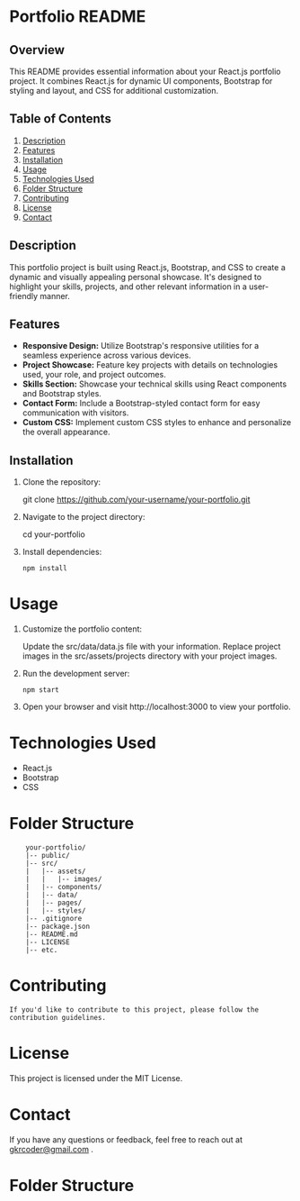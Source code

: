 # Portfolio README

## Overview

This README provides essential information about your React.js portfolio project. It combines React.js for dynamic UI components, Bootstrap for styling and layout, and CSS for additional customization.

## Table of Contents


1. [Description](#description)
2. [Features](#features)
3. [Installation](#installation)
4. [Usage](#usage)
5. [Technologies Used](#technologies-used)
6. [Folder Structure](#folder-structure)
7. [Contributing](#contributing)
8. [License](#license)
9. [Contact](#contact)

## Description

This portfolio project is built using React.js, Bootstrap, and CSS to create a dynamic and visually appealing personal showcase. It's designed to highlight your skills, projects, and other relevant information in a user-friendly manner.

## Features

- **Responsive Design:** Utilize Bootstrap's responsive utilities for a seamless experience across various devices.
- **Project Showcase:** Feature key projects with details on technologies used, your role, and project outcomes.
- **Skills Section:** Showcase your technical skills using React components and Bootstrap styles.
- **Contact Form:** Include a Bootstrap-styled contact form for easy communication with visitors.
- **Custom CSS:** Implement custom CSS styles to enhance and personalize the overall appearance.

## Installation

1. Clone the repository:

     git clone https://github.com/your-username/your-portfolio.git

2. Navigate to the project directory:

     cd your-portfolio

3. Install dependencies:

       npm install

# Usage
  1. Customize the portfolio content:

        Update the src/data/data.js file with your information.
        Replace project images in the src/assets/projects directory with your project images.

 2.  Run the development server:


         npm start

 3. Open your browser and visit http://localhost:3000 to view your portfolio.

 # Technologies Used
   * React.js
   * Bootstrap
   * CSS

# Folder Structure
    
        your-portfolio/
        |-- public/
        |-- src/
        |   |-- assets/
        |   |   |-- images/
        |   |-- components/
        |   |-- data/
        |   |-- pages/
        |   |-- styles/
        |-- .gitignore
        |-- package.json
        |-- README.md
        |-- LICENSE
        |-- etc.

    
# Contributing
    If you'd like to contribute to this project, please follow the contribution guidelines.



# License
   This project is licensed under the MIT License.

# Contact
   If you have any questions or feedback, feel free to reach out at    gkrcoder@gmail.com .

# Folder Structure
   

    
